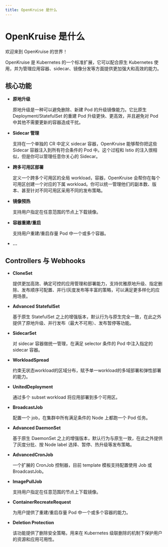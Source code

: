 ```yaml
---
title: OpenKruise 是什么
---
```

# OpenKruise 是什么

欢迎来到 OpenKruise 的世界！

OpenKruise 是 Kubernetes 的一个标准扩展，它可以配合原生 Kubernetes 使用，并为管理应用容器、sidecar、镜像分发等方面提供更加强大和高效的能力。

## 核心功能

- **原地升级**

    原地升级是一种可以避免删除、新建 Pod 的升级镜像能力。它比原生 Deployment/StatefulSet 的重建 Pod 升级更快、更高效，并且避免对 Pod 中其他不需要更新的容器造成干扰。

- **Sidecar 管理**

    支持在一个单独的 CR 中定义 sidecar 容器，OpenKruise 能够帮你把这些 Sidecar 容器注入到所有符合条件的 Pod 中。这个过程和 Istio 的注入很相似，但是你可以管理任意你关心的 Sidecar。

- **跨多可用区部署**

    定义一个跨多个可用区的全局 workload，容器，OpenKruise 会帮你在每个可用区创建一个对应的下属 workload。你可以统一管理他们的副本数、版本、甚至针对不同可用区采用不同的发布策略。

- **镜像预热**

  支持用户指定在任意范围的节点上下载镜像。

- **容器重建/重启**

  支持用户重建/重启存量 Pod 中一个或多个容器。

- **...**

## Controllers 与 Webhooks

- **CloneSet**

    提供更加高效、确定可控的应用管理和部署能力，支持优雅原地升级、指定删除、发布顺序可配置、并行/灰度发布等丰富的策略，可以满足更多样化的应用场景。

- **Advanced StatefulSet**

    基于原生 StatefulSet 之上的增强版本，默认行为与原生完全一致，在此之外提供了原地升级、并行发布（最大不可用）、发布暂停等功能。

- **SidecarSet**

    对 sidecar 容器做统一管理，在满足 selector 条件的 Pod 中注入指定的 sidecar 容器。

- **WorkloadSpread**

    约束无状态workload的区域分布，赋予单一workload的多域部署和弹性部署的能力。

- **UnitedDeployment**

    通过多个 subset workload 将应用部署到多个可用区。

- **BroadcastJob**

    配置一个 job，在集群中所有满足条件的 Node 上都跑一个 Pod 任务。

- **Advanced DaemonSet**

    基于原生 DaemonSet 之上的增强版本，默认行为与原生一致，在此之外提供了灰度分批、按 Node label 选择、暂停、热升级等发布策略。

- **AdvancedCronJob**

    一个扩展的 CronJob 控制器，目前 template 模板支持配置使用 Job 或 BroadcastJob。

- **ImagePullJob**

    支持用户指定在任意范围的节点上下载镜像。

- **ContainerRecreateRequest**

  为用户提供了重建/重启存量 Pod 中一个或多个容器的能力。

- **Deletion Protection**

  该功能提供了删除安全策略，用来在 Kubernetes 级联删除的机制下保护用户的资源和应用可用性。

